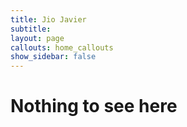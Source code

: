 ```yaml
---
title: Jio Javier
subtitle:
layout: page
callouts: home_callouts
show_sidebar: false
---
```


# Nothing to see here
